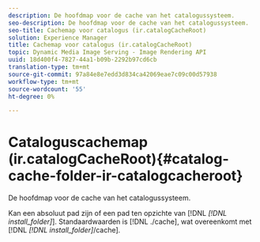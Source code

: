 ```yaml
---
description: De hoofdmap voor de cache van het catalogussysteem.
seo-description: De hoofdmap voor de cache van het catalogussysteem.
seo-title: Cachemap voor catalogus (ir.catalogCacheRoot)
solution: Experience Manager
title: Cachemap voor catalogus (ir.catalogCacheRoot)
topic: Dynamic Media Image Serving - Image Rendering API
uuid: 18d400f4-7827-44a1-b09b-2292b97cd6cb
translation-type: tm+mt
source-git-commit: 97a84e8e7edd3d834ca42069eae7c09c00d57938
workflow-type: tm+mt
source-wordcount: '55'
ht-degree: 0%

---
```



# Cataloguscachemap (ir.catalogCacheRoot){#catalog-cache-folder-ir-catalogcacheroot}

De hoofdmap voor de cache van het catalogussysteem.

Kan een absoluut pad zijn of een pad ten opzichte van [!DNL *[!DNL install_folder]*]. Standaardwaarden is [!DNL ./cache], wat overeenkomt met [!DNL *[!DNL install_folder]*/cache].
